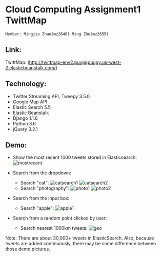 # Cloud Computing Assignment1 TwittMap

	Member: Mingjie Zhao(mz2646) Ming Zhu(mz2655)

## Link:
TwittMap: (http://twittmap-env2.puvggpuugy.us-west-2.elasticbeanstalk.com/)

## Technology:
* Twitter Streaming API, Tweepy 3.5.0
* Google Map API
* Elastic Search 5.5
* Elastic Beanstalk
* Django 1.1.6
* Python 3.6
* jQuery 3.2.1

## Demo:

* Show the most recent 1000 tweets stored in Elasticsearch:
![mostrecent](https://github.com/streammy2013/Cloud-Computing-Assignment1-TwittMap/blob/master/demo%20img/initial.png)

* Search from the dropdown:
	* Search "cat": 
![catsearch1](https://github.com/streammy2013/Cloud-Computing-Assignment1-TwittMap/blob/master/demo%20img/search-cat.png)
![catsearch2](https://github.com/streammy2013/Cloud-Computing-Assignment1-TwittMap/blob/master/demo%20img/search-cat-2.png)
	* Search "photography":
![photo1](https://github.com/streammy2013/Cloud-Computing-Assignment1-TwittMap/blob/master/demo%20img/search-photography.png)
![photo2](https://github.com/streammy2013/Cloud-Computing-Assignment1-TwittMap/blob/master/demo%20img/search-photography2.png)
* Search from the input box:
	* Search "apple":
![apple1](https://github.com/streammy2013/Cloud-Computing-Assignment1-TwittMap/blob/master/demo%20img/search-apple.png)
* Search from a random point clicked by user:
 	* Search nearest 1000km tweets:
![geo](https://github.com/streammy2013/Cloud-Computing-Assignment1-TwittMap/blob/master/demo%20img/geosearch.png)

Note: There are about 30,000+ tweets in ElasticSearch. Also, because tweets are added continuously, there may be some difference between those demo pictures.


